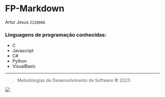 ﻿# FP-Markdown
Artur Jesus
`2220866`

### Linguagens de programação conhecidas:
* C
* Javascript
* C#
* Python
* VisualBasic
___
>Metodologias de Desenvolvimento de Software © 2023
>>
![](https://eduportugal.eu/wp-content/uploads/2017/08/eduportugal_ipleiria_n.jpg)





